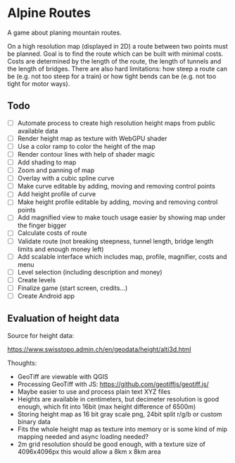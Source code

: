 # Alpine Routes

A game about planing mountain routes. 

On a high resolution map (displayed in 2D) a route between two points must be planned. Goal is to find the route which can be built with minimal costs. Costs are determined by the length of the route, the length of tunnels and the length of bridges. There are also hard limitations: how steep a route can be (e.g. not too steep for a train) or how tight bends can be (e.g. not too tight for motor ways).

## Todo

- [ ] Automate process to create high resolution height maps from public available data
- [ ] Render height map as texture with WebGPU shader
- [ ] Use a color ramp to color the height of the map
- [ ] Render contour lines with help of shader magic
- [ ] Add shading to map
- [ ] Zoom and panning of map
- [ ] Overlay with a cubic spline curve
- [ ] Make curve editable by adding, moving and removing control points
- [ ] Add height profile of curve
- [ ] Make height profile editable by adding, moving and removing control points
- [ ] Add magnified view to make touch usage easier by showing map under the finger bigger
- [ ] Calculate costs of route
- [ ] Validate route (not breaking steepness, tunnel length, bridge length limits and enough money left)
- [ ] Add scalable interface which includes map, profile, magnifier, costs and menu
- [ ] Level selection (including description and money)
- [ ] Create levels
- [ ] Finalize game (start screen, credits...)
- [ ] Create Android app

## Evaluation of height data

Source for height data:

https://www.swisstopo.admin.ch/en/geodata/height/alti3d.html

Thoughts:
- GeoTiff are viewable with QGIS
- Processing GeoTiff with JS: https://github.com/geotiffjs/geotiff.js/
- Maybe easier to use and process plain text XYZ files 
- Heights are available in centimeters, but decimeter resolution is good enough, which fit into 16bit (max height difference of 6500m)
- Storing height map as 16 bit gray scale png, 24bit split r/g/b or custom binary data
- Fits the whole height map as texture into memory or is some kind of mip mapping needed and async loading needed?
- 2m grid resolution should be good enough, with a texture size of 4096x4096px this would allow a 8km x 8km area